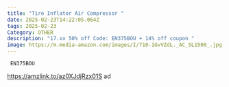 ```yaml
---
title: "Tire Inflator Air Compressor "
date: 2025-02-23T14:22:05.064Z
tags: 2025-02-23
Category: OTHER
description: "17.xx 50% off Code: EN375BOU + 14% off coupon "
image: https://m.media-amazon.com/images/I/710-1GvVZdL._AC_SL1500_.jpg
---
```

<pre class="language-javascript"><code

class="language-javascript"> EN375BOU</code></pre>

https://amzlink.to/az0XJdjRzx01S   ad